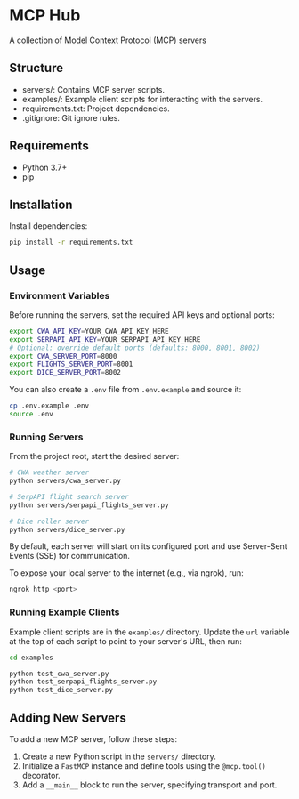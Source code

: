 # MCP Hub

A collection of Model Context Protocol (MCP) servers

## Structure

- servers/: Contains MCP server scripts.
- examples/: Example client scripts for interacting with the servers.
- requirements.txt: Project dependencies.
- .gitignore: Git ignore rules.

## Requirements

- Python 3.7+
- pip

## Installation

Install dependencies:

```bash
pip install -r requirements.txt
```

## Usage

### Environment Variables

Before running the servers, set the required API keys and optional ports:

```bash
export CWA_API_KEY=YOUR_CWA_API_KEY_HERE
export SERPAPI_API_KEY=YOUR_SERPAPI_API_KEY_HERE
# Optional: override default ports (defaults: 8000, 8001, 8002)
export CWA_SERVER_PORT=8000
export FLIGHTS_SERVER_PORT=8001
export DICE_SERVER_PORT=8002
```

You can also create a `.env` file from `.env.example` and source it:

```bash
cp .env.example .env
source .env
```

### Running Servers

From the project root, start the desired server:

```bash
# CWA weather server
python servers/cwa_server.py

# SerpAPI flight search server
python servers/serpapi_flights_server.py

# Dice roller server
python servers/dice_server.py
```

By default, each server will start on its configured port and use Server-Sent Events (SSE) for communication.

To expose your local server to the internet (e.g., via ngrok), run:

```bash
ngrok http <port>
```

### Running Example Clients

Example client scripts are in the `examples/` directory. Update the `url` variable at the top of each script to point to your server's URL, then run:

```bash
cd examples

python test_cwa_server.py
python test_serpapi_flights_server.py
python test_dice_server.py
```

## Adding New Servers

To add a new MCP server, follow these steps:

1. Create a new Python script in the `servers/` directory.
2. Initialize a `FastMCP` instance and define tools using the `@mcp.tool()` decorator.
3. Add a `__main__` block to run the server, specifying transport and port.
